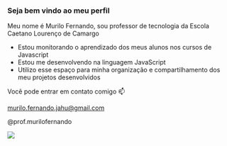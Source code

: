 ### Seja bem vindo ao meu perfil


Meu nome é Murilo Fernando, sou professor de tecnologia da Escola Caetano Lourenço de Camargo

- Estou monitorando o aprendizado dos meus alunos nos cursos de Javascript
- Estou me desenvolvendo na linguagem JavaScript
- Utilizo esse espaço para minha organização e compartilhamento dos meu projetos desenvolvidos

Você pode entrar em contato comigo 📫

murilo.fernando.jahu@gmail.com

@prof.murilofernando

![](https://media1.tenor.com/m/aHPVsPAdXMAAAAAC/happy-kid.gif)
